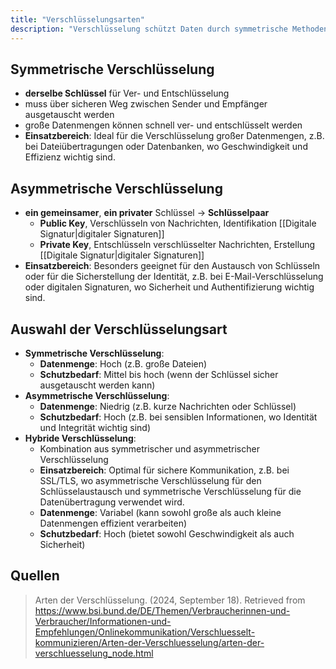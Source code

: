 ```yaml
---
title: "Verschlüsselungsarten"
description: "Verschlüsselung schützt Daten durch symmetrische Methoden mit einem gemeinsamen Schlüssel oder asymmetrische mit Schlüsselpaaren. Symmetrische Verschlüsselung ist schnell für große Datenmengen, asymmetrische für Sicherheit und Authentifizierung. Hybride Ansätze kombinieren beide für optimale Effizienz und Schutz."
---
```


## Symmetrische Verschlüsselung
- **derselbe Schlüssel** für Ver- und Entschlüsselung
- muss über sicheren Weg zwischen Sender und Empfänger ausgetauscht werden
- große Datenmengen können schnell ver- und entschlüsselt werden
- **Einsatzbereich**: Ideal für die Verschlüsselung großer Datenmengen, z.B. bei Dateiübertragungen oder Datenbanken, wo Geschwindigkeit und Effizienz wichtig sind.

## Asymmetrische Verschlüsselung
- **ein gemeinsamer**, **ein privater** Schlüssel -> **Schlüsselpaar**
	- **Public Key**, Verschlüsseln von Nachrichten, Identifikation [[Digitale Signatur|digitaler Signaturen]]
	- **Private Key**, Entschlüsseln verschlüsselter Nachrichten, Erstellung [[Digitale Signatur|digitaler Signaturen]]
- **Einsatzbereich**: Besonders geeignet für den Austausch von Schlüsseln oder für die Sicherstellung der Identität, z.B. bei E-Mail-Verschlüsselung oder digitalen Signaturen, wo Sicherheit und Authentifizierung wichtig sind.

## Auswahl der Verschlüsselungsart
- **Symmetrische Verschlüsselung**: 
	- **Datenmenge**: Hoch (z.B. große Dateien)
	- **Schutzbedarf**: Mittel bis hoch (wenn der Schlüssel sicher ausgetauscht werden kann)
- **Asymmetrische Verschlüsselung**: 
	- **Datenmenge**: Niedrig (z.B. kurze Nachrichten oder Schlüssel)
	- **Schutzbedarf**: Hoch (z.B. bei sensiblen Informationen, wo Identität und Integrität wichtig sind)
- **Hybride Verschlüsselung**: 
	- Kombination aus symmetrischer und asymmetrischer Verschlüsselung
	- **Einsatzbereich**: Optimal für sichere Kommunikation, z.B. bei SSL/TLS, wo asymmetrische Verschlüsselung für den Schlüsselaustausch und symmetrische Verschlüsselung für die Datenübertragung verwendet wird.
	- **Datenmenge**: Variabel (kann sowohl große als auch kleine Datenmengen effizient verarbeiten)
	- **Schutzbedarf**: Hoch (bietet sowohl Geschwindigkeit als auch Sicherheit)

## Quellen

> Arten der Verschlüsselung. (2024, September 18). Retrieved from https://www.bsi.bund.de/DE/Themen/Verbraucherinnen-und-Verbraucher/Informationen-und-Empfehlungen/Onlinekommunikation/Verschluesselt-kommunizieren/Arten-der-Verschluesselung/arten-der-verschluesselung_node.html